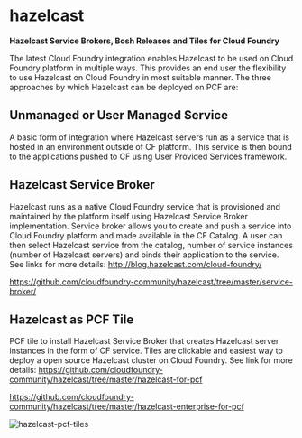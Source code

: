 # hazelcast
**Hazelcast Service Brokers, Bosh Releases and Tiles for Cloud Foundry**

The latest Cloud Foundry integration enables Hazelcast to be used on Cloud Foundry platform in multiple ways. This provides an end user the flexibility to use Hazelcast on Cloud Foundry in most suitable manner. The three approaches by which Hazelcast can be deployed on PCF are:

## Unmanaged or User Managed Service
A basic form of integration where Hazelcast servers run as a service that is hosted in an environment outside of CF platform. This service is then bound to the applications pushed to CF using User Provided Services framework.

## Hazelcast Service Broker 
Hazelcast runs as a native Cloud Foundry service that is provisioned and maintained by the platform itself using Hazelcast Service Broker implementation. Service broker allows you to create and push a service into Cloud Foundry platform and made available in the CF Catalog. A user can then select Hazelcast service from the catalog, number of service instances (number of Hazelcast servers) and binds their application to the service.
See links for more details: 
http://blog.hazelcast.com/cloud-foundry/

https://github.com/cloudfoundry-community/hazelcast/tree/master/service-broker/


## Hazelcast as PCF Tile 
PCF tile to install Hazelcast Service Broker that creates Hazelcast server instances in the form of CF service. Tiles are clickable and easiest way to deploy a open source Hazelcast cluster on Cloud Foundry.
See link for more details: 
https://github.com/cloudfoundry-community/hazelcast/tree/master/hazelcast-for-pcf

https://github.com/cloudfoundry-community/hazelcast/tree/master/hazelcast-enterprise-for-pcf

![hazelcast-pcf-tiles](https://cloud.githubusercontent.com/assets/7980465/17696525/8e2c50fa-63cc-11e6-956d-7bc7c29d1b9b.png)


